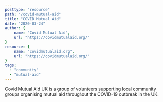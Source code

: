 ```yaml
---
posttype: "resource"
path: "/covid-mutual-aid"
title: "COVID Mutual Aid"
date: "2020-03-24"
author: {
	name: "Covid Mutual Aid",
	url: "https://covidmutualaid.org/"
}
resource: {
	name: "covidmutualaid.org",
	url: "https://covidmutualaid.org/"
}
tags:
  - "community"
  - "mutual-aid"
---
```


Covid Mutual Aid UK is a group of volunteers supporting local community groups organising mutual aid throughout the COVID-19 outbreak in the UK.
